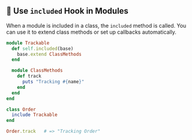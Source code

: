 ## 🧩 Use `included` Hook in Modules

When a module is included in a class, the `included` method is called. You can use it to extend class methods or set up callbacks automatically.

```ruby
module Trackable
  def self.included(base)
    base.extend ClassMethods
  end

  module ClassMethods
    def track
      puts "Tracking #{name}"
    end
  end
end

class Order
  include Trackable
end

Order.track   # => "Tracking Order"
```